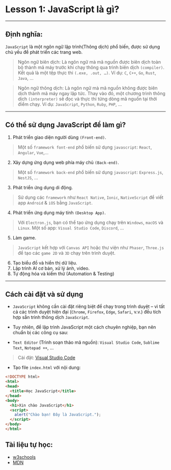 # Lesson 1: JavaScript là gì?

---
## Định nghĩa: 
`JavaScript` là một ngôn ngữ lập trình(Thông dịch) phổ biến, được sử dụng chủ yếu để phát triển các trang web.

> Ngôn ngữ biên dịch: Là ngôn ngữ mà mã nguồn được biên dịch toàn bộ thành mã máy trước khi chạy thông qua trình biên dịch `(compiler)`. Kết quả là một tệp thực thi `(.exe, .out, …)`. Ví dụ: `C`, `C++`, `Go`, `Rust`, `Java`, ...

> Ngôn ngữ thông dịch: Là ngôn ngữ mà mã nguồn không được biên dịch thành mã máy ngay lập tức. Thay vào đó, một chương trình thông dịch `(interpreter)` sẽ đọc và thực thi từng dòng mã nguồn tại thời điểm chạy. Ví dụ: `JavaScript`, `Python`, `Ruby`, `PHP`, ...

---
## Có thể sử dụng JavaScript để làm gì?
1. Phát triển giao diện người dùng `(Front-end)`.
> Một số `framework font-end` phổ biến sử dụng `javascript`: `React`, `Angular`, `Vue`,...
2.  Xây dựng ứng dụng web phía máy chủ `(Back-end)`.
> Một số `framework back-end` phổ biến sử dụng `javascript`: `Express.js`, `NestJS`, ...
3. Phát triển ứng dụng di động.
> Sử dụng các `framework` như `React Native`, `Ionic`, `NativeScript` để viết app `Android` & `iOS` bằng `JavaScript`.
4. Phát triển ứng dụng máy tính `(Desktop App)`.
> Với `Electron.js`, bạn có thể tạo ứng dụng chạy trên `Windows`, `macOS` và `Linux`. Một số app: `Visual Studio Code`, `Discord`, ...
5. Làm game.
> `JavaScript` kết hợp với `Canvas API` hoặc thư viện như `Phaser`, `Three.js` để tạo các `game 2D` và `3D` chạy trên trình duyệt.
6. Tạo biểu đồ và hiển thị dữ liệu.
7. Lập trình AI cơ bản, xử lý ảnh, video.
8. Tự động hóa và kiểm thử (Automation & Testing)

---
## Cách cài đặt và sử dụng
- `JavaScript` không cần cài đặt riêng biệt để chạy trong trình duyệt – vì tất cả các trình duyệt hiện đại (`Chrome`, `Firefox`, `Edge`, `Safari`, v.v.) đều tích hợp sẵn trình thông dịch `JavaScript`.

- Tuy nhiên, để lập trình JavaScript một cách chuyên nghiệp, bạn nên chuẩn bị các công cụ sau:
+ `Text Editor` (Trình soạn thảo mã nguồn): `Visual Studio Code`, `Sublime Text`, `Notepad ++`, ...
> Cài đặt: [Visual Studio Code](https://code.visualstudio.com/Download)
+ Tạo file `index.html` với nội dung:
```html
<!DOCTYPE html>
<html>
<head>
  <title>Học JavaScript</title>
</head>
<body>
  <h1>Xin chào JavaScript</h1>
  <script>
    alert("Chào bạn! Đây là JavaScript.");
  </script>
</body>
</html>
```

## Tài liệu tự học:
- [w3schools](https://www.w3schools.com/js/default.asp)
- [MDN](https://developer.mozilla.org/en-US/docs/Web/JavaScript)
